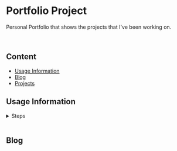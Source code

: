 # Portfolio Project

Personal Portfolio that shows the projects that I've been working on.

<br/>

## Content
* [Usage Information](#usage-information)
* [Blog](#blog)
* [Projects](#projects)

## Usage Information

<details>
<summary>Steps</summary>


* Clone the repository.
* Create project virtual environment inside **personal_portfolio** directory:

```
python3 -m venv env_perport
```

* Activate your virtual enviroment and install required python modules:
```
source env_perport/bin/activate
python -m pip install -r requirements.txt
```

* Go to Django project **personal_portfolio** directory and execute:
```
python manage.py makemigrations
python manage.py migrate
```

* Startup the Django server:
```
python manage.py runserver
```
</details>

<br/>

## Blog

